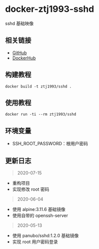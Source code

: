 # docker-ztj1993-sshd

sshd 基础映像

## 相关链接
- [GitHub](https://github.com/ztj-docker/sshd)
- [DockerHub](https://hub.docker.com/r/ztj1993/sshd)

## 构建教程
```
docker build -t ztj1993/sshd .
```

## 使用教程
```
docker run -ti --rm ztj1993/sshd
```

## 环境变量
- SSH_ROOT_PASSWORD：根用户密码

## 更新日志

> 2020-07-15

- 重构项目
- 实现修改 root 密码

> 2020-06-04

- 使用 alpine:3.11.6 基础镜像
- 使用自带的 openssh-server

> 2020-05-13

- 使用 panubo/sshd:1.2.0 基础镜像
- 实现 root 用户密码登录
